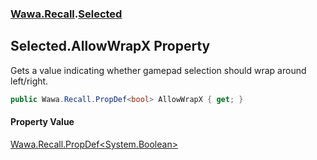 ### [Wawa.Recall](Wawa.Recall.md 'Wawa.Recall').[Selected](Selected.md 'Wawa.Recall.Selected')

## Selected.AllowWrapX Property

Gets a value indicating whether gamepad selection should wrap around left/right.

```csharp
public Wawa.Recall.PropDef<bool> AllowWrapX { get; }
```

#### Property Value
[Wawa.Recall.PropDef&lt;](PropDef{T}.md 'Wawa.Recall.PropDef<T>')[System.Boolean](https://docs.microsoft.com/en-us/dotnet/api/System.Boolean 'System.Boolean')[&gt;](PropDef{T}.md 'Wawa.Recall.PropDef<T>')